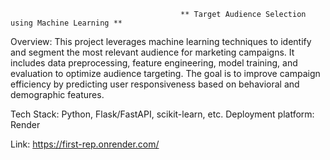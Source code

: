                                           ** Target Audience Selection using Machine Learning **

Overview:
This project leverages machine learning techniques to identify and segment the most relevant audience for marketing campaigns. It includes data preprocessing, feature engineering, model training, and evaluation to optimize audience targeting. The goal is to improve campaign efficiency by predicting user responsiveness based on behavioral and demographic features.

Tech Stack:
Python, Flask/FastAPI, scikit-learn, etc.
Deployment platform: 
Render

Link:
https://first-rep.onrender.com/
